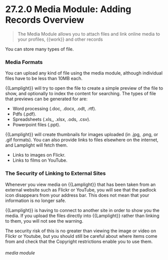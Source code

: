 # 27.2.0 Media Module: Adding Records Overview

> The Media Module allows you to attach files and link online media to your profiles, {{work}} and other records



You can store many types of file.

### Media Formats

You can upload any kind of file using the media module, although individual files have to be less than 10MB each. 

{{Lamplight}} will try to open the file to create a simple preview of the file to show, and optionally to index the content for searching. The types of file that previews can be generated for are:
- Word processing (.doc, .docx, .odt, .rtf).
- Pdfs (.pdf).
- Spreadsheets (.xls,, .xlsx, .ods, .csv).
- Powerpoint files (.ppt).

{{Lamplight}} will create thumbnails for images uploaded (in .jpg, .png, or .gif formats). You can also provide links to files elsewhere on the internet, and Lamplight will fetch them.
- Links to images on Flickr.
- Links to films on YouTube.

### The Security of Linking to External Sites

Whenever you view media on {{Lamplight}} that has been taken from an external website such as Flickr or YouTube, you will see that the padlock icon disappears from your address bar. This does not mean that your information is no longer safe. 

{{Lamplight}} is having to connect to another site in order to show you the media. If you upload the files directly into {{Lamplight}} rather than linking to them, you will not see the warning.

The security risk of this is no greater than viewing the image or video on Flickr or Youtube, but you should still be careful about where items come from and check that the Copyright restrictions enable you to use them. 


###### media module
